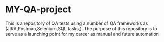 # MY-QA-project
This is a repository of QA tests using a number of QA frameworks as (JIRA,Postman,Selenium,SQL tasks,). The purpose of this repository is to serve as a launching point for my career as manual and future automation
